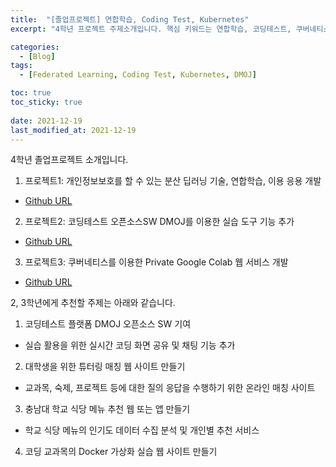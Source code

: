 ```yaml
---
title:  "[졸업프로젝트] 연합학습, Coding Test, Kubernetes"
excerpt: "4학년 프로젝트 주제소개입니다. 핵심 키워드는 연합학습, 코딩테스트, 쿠버네티스입니다. "

categories:
  - [Blog]
tags:
  - [Federated Learning, Coding Test, Kubernetes, DMOJ]

toc: true
toc_sticky: true
 
date: 2021-12-19
last_modified_at: 2021-12-19
---
```


4학년 졸업프로젝트 소개입니다.

1. 프로젝트1: 개인정보보호를 할 수 있는 분산 딥러닝 기술, 연합학습, 이용 응용 개발
  * [Github URL](https://github.com/leeyoungseok/2022-under-project-fl) 

2. 프로젝트2: 코딩테스트 오픈소스SW DMOJ를 이용한 실습 도구 기능 추가
  * [Github URL](https://github.com/leeyoungseok/2022-under-project-codingtest) 

3. 프로젝트3: 쿠버네티스를 이용한 Private Google Colab 웹 서비스 개발
  * [Github URL](https://github.com/leeyoungseok/2022-under-project-kube) 

  2, 3학년에게 추천할 주제는 아래와 같습니다. 

1. 코딩테스트 플랫폼 DMOJ 오픈소스 SW 기여
  * 실습 활용을 위한 실시간 코딩 화면 공유 및 채팅 기능 추가

2. 대학생을 위한 튜터링 매칭 웹 사이트 만들기
  * 교과목, 숙제, 프로젝트 등에 대한 질의 응답을 수행하기 위한 온라인 매칭 사이트 

3. 충남대 학교 식당 메뉴 추천 웹 또는 앱 만들기
  * 학교 식당 메뉴의 인기도 데이터 수집 분석 및 개인별 추천 서비스

4. 코딩 교과목의 Docker 가상화 실습 웹 사이트 만들기